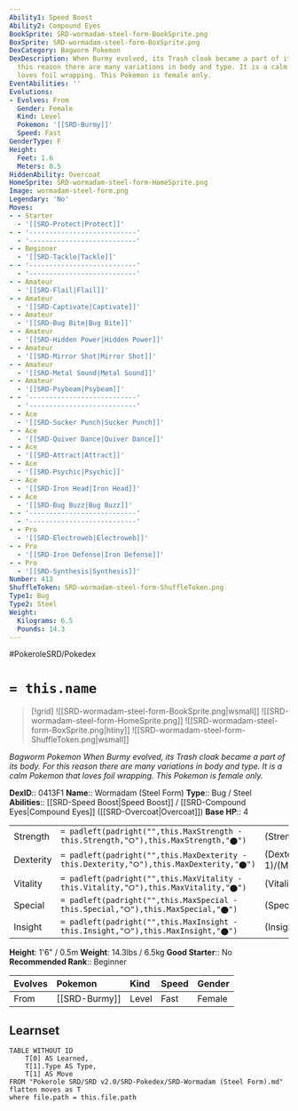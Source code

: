 ```yaml
---
Ability1: Speed Boost
Ability2: Compound Eyes
BookSprite: SRD-wormadam-steel-form-BookSprite.png
BoxSprite: SRD-wormadam-steel-form-BoxSprite.png
DexCategory: Bagworm Pokemon
DexDescription: When Burmy evolved, its Trash cloak became a part of its body. For
  this reason there are many variations in body and type. It is a calm Pokemon that
  loves foil wrapping. This Pokemon is female only.
EventAbilities: ''
Evolutions:
- Evolves: From
  Gender: Female
  Kind: Level
  Pokemon: '[[SRD-Burmy]]'
  Speed: Fast
GenderType: F
Height:
  Feet: 1.6
  Meters: 0.5
HiddenAbility: Overcoat
HomeSprite: SRD-wormadam-steel-form-HomeSprite.png
Image: wormadam-steel-form.png
Legendary: 'No'
Moves:
- - Starter
  - '[[SRD-Protect|Protect]]'
- - '---------------------------'
  - '---------------------------'
- - Beginner
  - '[[SRD-Tackle|Tackle]]'
- - '---------------------------'
  - '---------------------------'
- - Amateur
  - '[[SRD-Flail|Flail]]'
- - Amateur
  - '[[SRD-Captivate|Captivate]]'
- - Amateur
  - '[[SRD-Bug Bite|Bug Bite]]'
- - Amateur
  - '[[SRD-Hidden Power|Hidden Power]]'
- - Amateur
  - '[[SRD-Mirror Shot|Mirror Shot]]'
- - Amateur
  - '[[SRD-Metal Sound|Metal Sound]]'
- - Amateur
  - '[[SRD-Psybeam|Psybeam]]'
- - '---------------------------'
  - '---------------------------'
- - Ace
  - '[[SRD-Sucker Punch|Sucker Punch]]'
- - Ace
  - '[[SRD-Quiver Dance|Quiver Dance]]'
- - Ace
  - '[[SRD-Attract|Attract]]'
- - Ace
  - '[[SRD-Psychic|Psychic]]'
- - Ace
  - '[[SRD-Iron Head|Iron Head]]'
- - Ace
  - '[[SRD-Bug Buzz|Bug Buzz]]'
- - '---------------------------'
  - '---------------------------'
- - Pro
  - '[[SRD-Electroweb|Electroweb]]'
- - Pro
  - '[[SRD-Iron Defense|Iron Defense]]'
- - Pro
  - '[[SRD-Synthesis|Synthesis]]'
Number: 413
ShuffleToken: SRD-wormadam-steel-form-ShuffleToken.png
Type1: Bug
Type2: Steel
Weight:
  Kilograms: 6.5
  Pounds: 14.3
---
```


#PokeroleSRD/Pokedex

# `= this.name`

> [!grid]
> ![[SRD-wormadam-steel-form-BookSprite.png|wsmall]]
> ![[SRD-wormadam-steel-form-HomeSprite.png]]
> ![[SRD-wormadam-steel-form-BoxSprite.png|htiny]]
> ![[SRD-wormadam-steel-form-ShuffleToken.png|wsmall]]


*Bagworm Pokemon*
*When Burmy evolved, its Trash cloak became a part of its body. For this reason there are many variations in body and type. It is a calm Pokemon that loves foil wrapping. This Pokemon is female only.*

**DexID**:: 0413F1
**Name**:: Wormadam (Steel Form)
**Type**:: Bug / Steel
**Abilities**:: [[SRD-Speed Boost|Speed Boost]] / [[SRD-Compound Eyes|Compound Eyes]] ([[SRD-Overcoat|Overcoat]])
**Base HP**:: 4

|           |                                                                                        |                                          |
| --------- | -------------------------------------------------------------------------------------- | ---------------------------------------- |
| Strength  | `= padleft(padright("",this.MaxStrength - this.Strength,"⭘"),this.MaxStrength,"⬤")`    | (Strength::2)/(MaxStrength::4)   |
| Dexterity | `= padleft(padright("",this.MaxDexterity - this.Dexterity,"⭘"),this.MaxDexterity,"⬤")` | (Dexterity:: 1)/(MaxDexterity::3) |
| Vitality  | `= padleft(padright("",this.MaxVitality - this.Vitality,"⭘"),this.MaxVitality,"⬤")`    | (Vitality::3)/(MaxVitality::6)   |
| Special   | `= padleft(padright("",this.MaxSpecial - this.Special,"⭘"),this.MaxSpecial,"⬤")`       | (Special::2)/(MaxSpecial::4)     |
| Insight   | `= padleft(padright("",this.MaxInsight - this.Insight,"⭘"),this.MaxInsight,"⬤")`       | (Insight::2)/(MaxInsight::6)     |

**Height**: 1'6" / 0.5m
**Weight**: 14.3lbs / 6.5kg
**Good Starter**:: No
**Recommended Rank**:: Beginner

| Evolves   | Pokemon       | Kind   | Speed   | Gender   |
|:----------|:--------------|:-------|:--------|:---------|
| From      | [[SRD-Burmy]] | Level  | Fast    | Female   |

## Learnset

```dataview
TABLE WITHOUT ID
    T[0] AS Learned,
    T[1].Type AS Type,
    T[1] AS Move
FROM "Pokerole SRD/SRD v2.0/SRD-Pokedex/SRD-Wormadam (Steel Form).md"
flatten moves as T
where file.path = this.file.path
```
